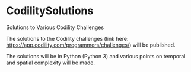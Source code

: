 # CodilitySolutions
Solutions to Various Codility Challenges
 
The solutions to the Codility challenges (link here: https://app.codility.com/programmers/challenges/) will be published.

The solutions will be in Python (Python 3) and various points on temporal and spatial complexity will be made.
